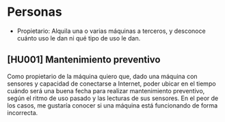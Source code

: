 # Personas

* Propietario: Alquila una o varias máquinas a terceros, y desconoce cuánto uso le dan ni qué tipo de uso le dan.

## [HU001] Mantenimiento preventivo

Como propietario de la máquina quiero que, dado una máquina con sensores y capacidad de conectarse a Internet,
poder ubicar en el tiempo cuándo será una buena fecha para realizar mantenimiento preventivo, según el ritmo
de uso pasado y las lecturas de sus sensores. En el peor de los casos, me gustaría conocer si una máquina está
funcionando de forma incorrecta.
